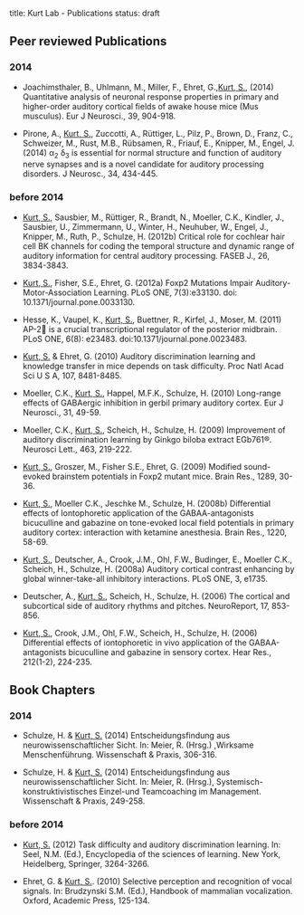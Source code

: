 title: Kurt Lab - Publications
status: draft


## Peer reviewed Publications

### 2014

* Joachimsthaler, B., Uhlmann, M., Miller, F., Ehret, G.,[Kurt, S.](pagekurt.html), (2014) Quantitative analysis of neuronal response properties in primary and higher-order auditory cortical fields of awake house mice (Mus musculus). Eur J Neurosci., 39, 904-918.

* Pirone, A., [Kurt, S.](pagekurt.html), Zuccotti, A., Rüttiger, L., Pilz, P., Brown, D., Franz, C., Schweizer, M., Rust, M.B., Rübsamen, R., Friauf, E., Knipper, M., Engel, J. (2014) α<sub>2</sub> δ<sub>3</sub> is essential for normal structure and function of auditory nerve synapses and is a novel candidate for auditory processing disorders. J Neurosc., 34, 434-445.

### before 2014

* [Kurt, S.](pagekurt.html), Sausbier, M., Rüttiger, R., Brandt, N., Moeller, C.K., Kindler, J., Sausbier, U., Zimmermann, U., Winter, H., Neuhuber, W., Engel, J., Knipper, M., Ruth, P., Schulze, H. (2012b) Critical role for cochlear hair cell BK channels for coding the temporal structure and dynamic range of auditory information for central auditory processing. FASEB J., 26, 3834-3843.

* [Kurt, S.](pagekurt.html), Fisher, S.E., Ehret, G. (2012a) Foxp2 Mutations Impair Auditory-Motor-Association Learning. PLoS ONE, 7(3):e33130.  doi:  10.1371/journal.pone.0033130.

* Hesse, K., Vaupel, K., [Kurt, S.](pagekurt.html), Buettner, R., Kirfel, J., Moser, M. (2011) AP-2 is a crucial transcriptional regulator of the posterior midbrain. PLoS ONE, 6(8): e23483. doi:10.1371/journal.pone.0023483.

* [Kurt, S.](pagekurt.html) & Ehret, G. (2010) Auditory discrimination learning and knowledge transfer in mice depends on task difficulty. Proc Natl Acad Sci U S A, 107, 8481-8485.

* Moeller, C.K., [Kurt, S.](pagekurt.html), Happel, M.F.K., Schulze, H. (2010) Long-range effects of GABAergic inhibition in gerbil primary auditory cortex. Eur J Neurosci., 31, 49-59.

* Moeller, C.K., [Kurt, S.](pagekurt.html), Scheich, H., Schulze, H. (2009) Improvement of auditory discrimination learning by Ginkgo biloba extract EGb761®. Neurosci Lett., 463, 219-222.

* [Kurt, S.](pagekurt.html), Groszer, M., Fisher S.E., Ehret, G. (2009) Modified sound-evoked brainstem potentials in Foxp2 mutant mice. Brain Res., 1289, 30-36.

* [Kurt, S.](pagekurt.html), Moeller C.K., Jeschke M., Schulze, H. (2008b) Differential effects of Iontophoretic application of the GABAA-antagonists bicuculline and gabazine on tone-evoked local field potentials in primary auditory cortex: interaction with ketamine anesthesia. Brain Res., 1220, 58-69.

* [Kurt, S.](pagekurt.html), Deutscher, A., Crook, J.M., Ohl, F.W., Budinger, E., Moeller C.K., Scheich, H., Schulze, H. (2008a) Auditory cortical contrast enhancing by global winner-take-all inhibitory interactions. PLoS ONE, 3, e1735.

* Deutscher, A., [Kurt, S.](pagekurt.html), Scheich, H., Schulze, H. (2006) The cortical and subcortical side of auditory rhythms and pitches. NeuroReport, 17, 853-856.

* [Kurt, S.](pagekurt.html), Crook, J.M., Ohl, F.W., Scheich, H., Schulze, H. (2006) Differential effects of iontophoretic in vivo application of the GABAA-antagonists bicuculline and gabazine in sensory cortex. Hear Res., 212(1-2), 224-235.



Book Chapters
-------------

### 2014

* Schulze, H. & [Kurt, S.](pagekurt.html) (2014) Entscheidungsfindung aus neurowissenschaftlicher Sicht. In: Meier, R. (Hrsg.) ,Wirksame Menschenführung. Wissenschaft & Praxis, 306-316.

* Schulze, H. & [Kurt, S.](pagekurt.html) (2014) Entscheidungsfindung aus neurowissenschaftlicher Sicht. In: Meier, R. (Hrsg.), Systemisch-konstruktivistisches Einzel-und Teamcoaching im Management. Wissenschaft & Praxis, 249-258.

### before 2014

* [Kurt, S.](pagekurt.html) (2012) Task difficulty and auditory discrimination learning. In: Seel, N.M. (Ed.), Encyclopedia of the sciences of learning. New York, Heidelberg, Springer, 3264-3266.

* Ehret, G. & [Kurt, S.](pagekurt.html). (2010) Selective perception and recognition of vocal signals. In: Brudzynski S.M. (Ed.), Handbook of mammalian vocalization. Oxford, Academic Press, 125-134.

